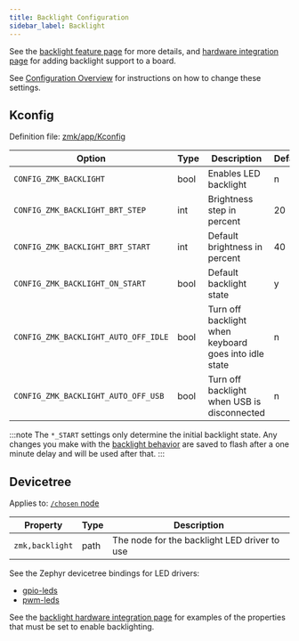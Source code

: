 ```yaml
---
title: Backlight Configuration
sidebar_label: Backlight
---
```


See the [backlight feature page](../features/backlight.md) for more details, and [hardware integration page](../development/hardware-integration/lighting/backlight.mdx) for adding backlight support to a board.

See [Configuration Overview](index.md) for instructions on how to change these settings.

## Kconfig

Definition file: [zmk/app/Kconfig](https://github.com/zmkfirmware/zmk/blob/main/app/Kconfig)

| Option                               | Type | Description                                           | Default |
| ------------------------------------ | ---- | ----------------------------------------------------- | ------- |
| `CONFIG_ZMK_BACKLIGHT`               | bool | Enables LED backlight                                 | n       |
| `CONFIG_ZMK_BACKLIGHT_BRT_STEP`      | int  | Brightness step in percent                            | 20      |
| `CONFIG_ZMK_BACKLIGHT_BRT_START`     | int  | Default brightness in percent                         | 40      |
| `CONFIG_ZMK_BACKLIGHT_ON_START`      | bool | Default backlight state                               | y       |
| `CONFIG_ZMK_BACKLIGHT_AUTO_OFF_IDLE` | bool | Turn off backlight when keyboard goes into idle state | n       |
| `CONFIG_ZMK_BACKLIGHT_AUTO_OFF_USB`  | bool | Turn off backlight when USB is disconnected           | n       |

:::note
The `*_START` settings only determine the initial backlight state. Any changes you make with the [backlight behavior](../keymaps/behaviors/backlight.md) are saved to flash after a one minute delay and will be used after that.
:::

## Devicetree

Applies to: [`/chosen` node](https://docs.zephyrproject.org/3.5.0/build/dts/intro-syntax-structure.html#aliases-and-chosen-nodes)

| Property        | Type | Description                                  |
| --------------- | ---- | -------------------------------------------- |
| `zmk,backlight` | path | The node for the backlight LED driver to use |

See the Zephyr devicetree bindings for LED drivers:

- [gpio-leds](https://docs.zephyrproject.org/3.5.0/build/dts/api/bindings/led/gpio-leds.html)
- [pwm-leds](https://docs.zephyrproject.org/3.5.0/build/dts/api/bindings/led/pwm-leds.html)

See the [backlight hardware integration page](../development/hardware-integration/lighting/backlight.mdx) for examples of the properties that must be set to enable backlighting.
